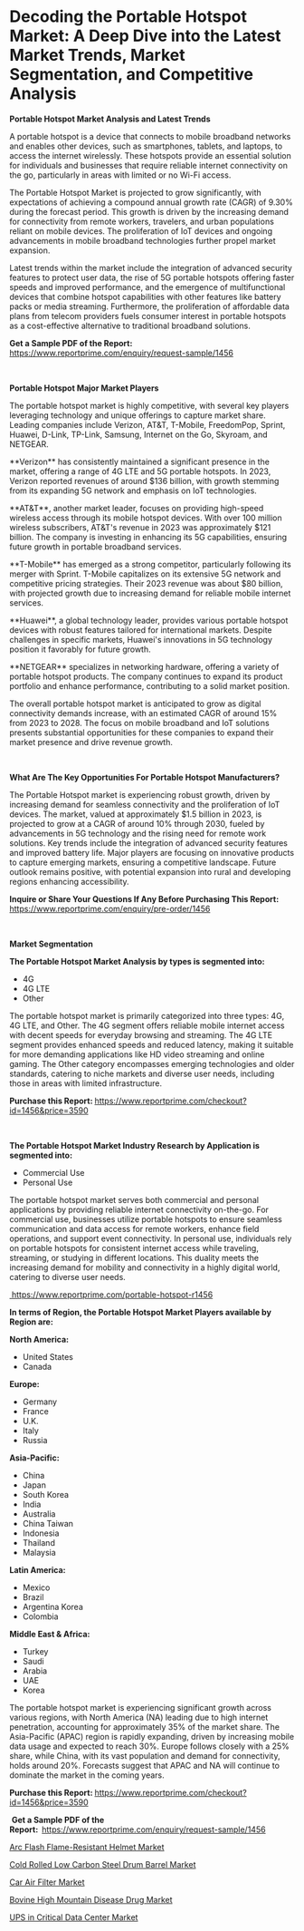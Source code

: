 <p><h1>Decoding the Portable Hotspot Market: A Deep Dive into the Latest Market Trends, Market Segmentation, and Competitive Analysis</h1></p><p><strong>Portable Hotspot Market Analysis and Latest Trends</strong></p>
<p><p>A portable hotspot is a device that connects to mobile broadband networks and enables other devices, such as smartphones, tablets, and laptops, to access the internet wirelessly. These hotspots provide an essential solution for individuals and businesses that require reliable internet connectivity on the go, particularly in areas with limited or no Wi-Fi access.</p><p>The Portable Hotspot Market is projected to grow significantly, with expectations of achieving a compound annual growth rate (CAGR) of 9.30% during the forecast period. This growth is driven by the increasing demand for connectivity from remote workers, travelers, and urban populations reliant on mobile devices. The proliferation of IoT devices and ongoing advancements in mobile broadband technologies further propel market expansion.</p><p>Latest trends within the market include the integration of advanced security features to protect user data, the rise of 5G portable hotspots offering faster speeds and improved performance, and the emergence of multifunctional devices that combine hotspot capabilities with other features like battery packs or media streaming. Furthermore, the proliferation of affordable data plans from telecom providers fuels consumer interest in portable hotspots as a cost-effective alternative to traditional broadband solutions.</p></p>
<p><strong>Get a Sample PDF of the Report:&nbsp;</strong> <a href="https://www.reportprime.com/enquiry/request-sample/1456">https://www.reportprime.com/enquiry/request-sample/1456</a></p>
<p>&nbsp;</p>
<p><strong>Portable Hotspot Major Market Players</strong></p>
<p><p>The portable hotspot market is highly competitive, with several key players leveraging technology and unique offerings to capture market share. Leading companies include Verizon, AT&T, T-Mobile, FreedomPop, Sprint, Huawei, D-Link, TP-Link, Samsung, Internet on the Go, Skyroam, and NETGEAR.</p><p>**Verizon** has consistently maintained a significant presence in the market, offering a range of 4G LTE and 5G portable hotspots. In 2023, Verizon reported revenues of around $136 billion, with growth stemming from its expanding 5G network and emphasis on IoT technologies.</p><p>**AT&T**, another market leader, focuses on providing high-speed wireless access through its mobile hotspot devices. With over 100 million wireless subscribers, AT&T's revenue in 2023 was approximately $121 billion. The company is investing in enhancing its 5G capabilities, ensuring future growth in portable broadband services.</p><p>**T-Mobile** has emerged as a strong competitor, particularly following its merger with Sprint. T-Mobile capitalizes on its extensive 5G network and competitive pricing strategies. Their 2023 revenue was about $80 billion, with projected growth due to increasing demand for reliable mobile internet services.</p><p>**Huawei**, a global technology leader, provides various portable hotspot devices with robust features tailored for international markets. Despite challenges in specific markets, Huawei's innovations in 5G technology position it favorably for future growth.</p><p>**NETGEAR** specializes in networking hardware, offering a variety of portable hotspot products. The company continues to expand its product portfolio and enhance performance, contributing to a solid market position.</p><p>The overall portable hotspot market is anticipated to grow as digital connectivity demands increase, with an estimated CAGR of around 15% from 2023 to 2028. The focus on mobile broadband and IoT solutions presents substantial opportunities for these companies to expand their market presence and drive revenue growth.</p></p>
<p>&nbsp;</p>
<p><strong>What Are The Key Opportunities For Portable Hotspot Manufacturers?</strong></p>
<p><p>The Portable Hotspot market is experiencing robust growth, driven by increasing demand for seamless connectivity and the proliferation of IoT devices. The market, valued at approximately $1.5 billion in 2023, is projected to grow at a CAGR of around 10% through 2030, fueled by advancements in 5G technology and the rising need for remote work solutions. Key trends include the integration of advanced security features and improved battery life. Major players are focusing on innovative products to capture emerging markets, ensuring a competitive landscape. Future outlook remains positive, with potential expansion into rural and developing regions enhancing accessibility.</p></p>
<p><strong>Inquire or Share Your Questions If Any Before Purchasing This Report:</strong> <a href="https://www.reportprime.com/enquiry/pre-order/1456">https://www.reportprime.com/enquiry/pre-order/1456</a></p>
<p>&nbsp;</p>
<p><strong>Market Segmentation</strong></p>
<p><strong>The Portable Hotspot Market Analysis by types is segmented into:</strong></p>
<p><ul><li>4G</li><li>4G LTE</li><li>Other</li></ul></p>
<p><p>The portable hotspot market is primarily categorized into three types: 4G, 4G LTE, and Other. The 4G segment offers reliable mobile internet access with decent speeds for everyday browsing and streaming. The 4G LTE segment provides enhanced speeds and reduced latency, making it suitable for more demanding applications like HD video streaming and online gaming. The Other category encompasses emerging technologies and older standards, catering to niche markets and diverse user needs, including those in areas with limited infrastructure.</p></p>
<p><strong>Purchase this Report:&nbsp;</strong><a href="https://www.reportprime.com/checkout?id=1456&price=3590">https://www.reportprime.com/checkout?id=1456&price=3590</a></p>
<p>&nbsp;</p>
<p><strong>The Portable Hotspot Market Industry Research by Application is segmented into:</strong></p>
<p><ul><li>Commercial Use</li><li>Personal Use</li></ul></p>
<p><p>The portable hotspot market serves both commercial and personal applications by providing reliable internet connectivity on-the-go. For commercial use, businesses utilize portable hotspots to ensure seamless communication and data access for remote workers, enhance field operations, and support event connectivity. In personal use, individuals rely on portable hotspots for consistent internet access while traveling, streaming, or studying in different locations. This duality meets the increasing demand for mobility and connectivity in a highly digital world, catering to diverse user needs.</p></p>
<p><a href="https://www.reportprime.com/portable-hotspot-r1456">&nbsp;https://www.reportprime.com/portable-hotspot-r1456</a></p>
<p><strong>In terms of Region, the Portable Hotspot Market Players available by Region are:</strong></p>
<p>
    <p> <strong> North America: </strong>
        <ul>
            <li>United States</li>
            <li>Canada</li>
        </ul>
        </p> 
    <p> <strong> Europe: </strong>
        <ul>
            <li>Germany</li>
            <li>France</li>
            <li>U.K.</li>
            <li>Italy</li>
            <li>Russia</li>
        </ul>
        </p> 
    <p> <strong> Asia-Pacific: </strong>
        <ul>
            <li>China</li>
            <li>Japan</li>
            <li>South Korea</li>
            <li>India</li>
            <li>Australia</li>
            <li>China Taiwan</li>
            <li>Indonesia</li>
            <li>Thailand</li>
            <li>Malaysia</li>
        </ul>
        </p> 
    <p> <strong> Latin America: </strong>
        <ul>
            <li>Mexico</li>
            <li>Brazil</li>
            <li>Argentina Korea</li>
            <li>Colombia</li>
        </ul>
        </p> 
    <p> <strong> Middle East & Africa: </strong>
        <ul>
            <li>Turkey</li>
            <li>Saudi</li>
            <li>Arabia</li>
            <li>UAE</li>
            <li>Korea</li>
        </ul>
    </p>
    </p>
<p><p>The portable hotspot market is experiencing significant growth across various regions, with North America (NA) leading due to high internet penetration, accounting for approximately 35% of the market share. The Asia-Pacific (APAC) region is rapidly expanding, driven by increasing mobile data usage and expected to reach 30%. Europe follows closely with a 25% share, while China, with its vast population and demand for connectivity, holds around 20%. Forecasts suggest that APAC and NA will continue to dominate the market in the coming years.</p></p>
<p><strong>Purchase this Report: </strong><a href="https://www.reportprime.com/checkout?id=1456&price=3590">https://www.reportprime.com/checkout?id=1456&price=3590</a></p>
<p>&nbsp;<strong>Get a Sample PDF of the Report:&nbsp;&nbsp;</strong><a href="https://www.reportprime.com/enquiry/request-sample/1456">https://www.reportprime.com/enquiry/request-sample/1456</a></p>
<p><strong></strong></p>
<p><p><a href="https://issuu.com/reportprime-2/docs/arc-flash-flame-resistant-helmet-ma_849a822ac7a3f1">Arc Flash Flame-Resistant Helmet Market</a></p><p><a href="https://issuu.com/reportprime-2/docs/cold-rolled-low-carbon-steel-drum-b_47c0dc27451bc9">Cold Rolled Low Carbon Steel Drum Barrel Market</a></p><p><a href="https://www.linkedin.com/pulse/booming-car-air-filter-market-sector-analysis-growth-k0bbc?trackingId=DvMSXJR6RcWaGqozNIJQ%2BA%3D%3D">Car Air Filter Market</a></p><p><a href="https://medium.com/@bsjdj3773/global-bovine-high-mountain-disease-drug-market-exploring-market-share-market-trends-and-future-983413ee7ce1">Bovine High Mountain Disease Drug Market</a></p><p><a href="https://medium.com/@bsjdj3773/booming-ups-in-critical-data-center-market-sector-market-analysis-and-growth-projections-till-2031-2f86a60722e7">UPS in Critical Data Center Market</a></p></p>